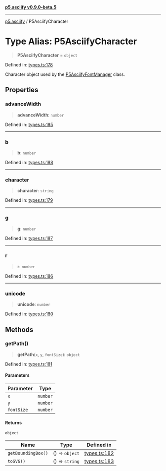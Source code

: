 [**p5.asciify v0.9.0-beta.5**](../README.md)

***

[p5.asciify](../README.md) / P5AsciifyCharacter

# Type Alias: P5AsciifyCharacter

> **P5AsciifyCharacter** = `object`

Defined in: [types.ts:178](https://github.com/humanbydefinition/p5.asciify/blob/72321c3efb20e586522e95711ebe51cc0ce11317/src/lib/types.ts#L178)

Character object used by the [P5AsciifyFontManager](../classes/P5AsciifyFontManager.md) class.

## Properties

### advanceWidth

> **advanceWidth**: `number`

Defined in: [types.ts:185](https://github.com/humanbydefinition/p5.asciify/blob/72321c3efb20e586522e95711ebe51cc0ce11317/src/lib/types.ts#L185)

***

### b

> **b**: `number`

Defined in: [types.ts:188](https://github.com/humanbydefinition/p5.asciify/blob/72321c3efb20e586522e95711ebe51cc0ce11317/src/lib/types.ts#L188)

***

### character

> **character**: `string`

Defined in: [types.ts:179](https://github.com/humanbydefinition/p5.asciify/blob/72321c3efb20e586522e95711ebe51cc0ce11317/src/lib/types.ts#L179)

***

### g

> **g**: `number`

Defined in: [types.ts:187](https://github.com/humanbydefinition/p5.asciify/blob/72321c3efb20e586522e95711ebe51cc0ce11317/src/lib/types.ts#L187)

***

### r

> **r**: `number`

Defined in: [types.ts:186](https://github.com/humanbydefinition/p5.asciify/blob/72321c3efb20e586522e95711ebe51cc0ce11317/src/lib/types.ts#L186)

***

### unicode

> **unicode**: `number`

Defined in: [types.ts:180](https://github.com/humanbydefinition/p5.asciify/blob/72321c3efb20e586522e95711ebe51cc0ce11317/src/lib/types.ts#L180)

## Methods

### getPath()

> **getPath**(`x`, `y`, `fontSize`): `object`

Defined in: [types.ts:181](https://github.com/humanbydefinition/p5.asciify/blob/72321c3efb20e586522e95711ebe51cc0ce11317/src/lib/types.ts#L181)

#### Parameters

| Parameter | Type |
| ------ | ------ |
| `x` | `number` |
| `y` | `number` |
| `fontSize` | `number` |

#### Returns

`object`

| Name | Type | Defined in |
| ------ | ------ | ------ |
| `getBoundingBox()` | () => `object` | [types.ts:182](https://github.com/humanbydefinition/p5.asciify/blob/72321c3efb20e586522e95711ebe51cc0ce11317/src/lib/types.ts#L182) |
| `toSVG()` | () => `string` | [types.ts:183](https://github.com/humanbydefinition/p5.asciify/blob/72321c3efb20e586522e95711ebe51cc0ce11317/src/lib/types.ts#L183) |
